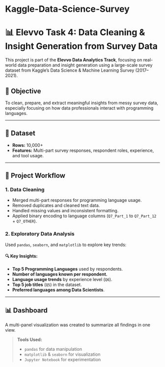 # Kaggle-Data-Science-Survey
# 📊 Elevvo Task 4: Data Cleaning & Insight Generation from Survey Data

This project is part of the **Elevvo Data Analytics Track**, focusing on real-world data preparation and insight generation using a large-scale survey dataset from Kaggle’s Data Science & Machine Learning Survey (2017–2021).

## 📝 Objective

To clean, prepare, and extract meaningful insights from messy survey data, especially focusing on how data professionals interact with programming languages.

---

## 📂 Dataset

- **Rows:** 10,000+
- **Features:** Multi-part survey responses, respondent roles, experience, and tool usage.

---

## 🔧 Project Workflow

### 1. **Data Cleaning**
- Merged multi-part responses for programming language usage.
- Removed duplicates and cleaned text data.
- Handled missing values and inconsistent formatting.
- Applied binary encoding to language columns (`Q7_Part_1` to `Q7_Part_12` + `Q7_OTHER`).

### 2. **Exploratory Data Analysis**
Used `pandas`, `seaborn`, and `matplotlib` to explore key trends:

#### 🔍 Key Insights:
- **Top 5 Programming Languages** used by respondents.
- **Number of languages known per respondent.**
- **Language usage trends** by experience level (`Q6`).
- **Top 5 job titles** (`Q5`) in the dataset.
- **Preferred languages among Data Scientists**.

---

## 📊 Dashboard

A multi-panel visualization was created to summarize all findings in one view.

> **Tools Used:**  
> - `pandas` for data manipulation  
> - `matplotlib` & `seaborn` for visualization  
> - `Jupyter Notebook` for experimentation  
